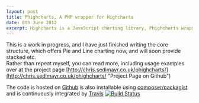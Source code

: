 ```yaml
---
layout: post
title: Phighcharts, A PHP wrapper for Highcharts
date: 8th June 2012
excerpt: Highcharts is a JavaScript charting library, Phighcharts wraps the functionality inside a PHP OO interface
---
```


This is a work in progress, and I have just finished writing the core structure, which offers Pie and Line charting now, and will soon provide stacked etc.  
Rather than repeat myself, you can read more, including usage examples over at the project page [http://chris.sedlmayr.co.uk/phighcharts/](http://chris.sedlmayr.co.uk/phighcharts/ "Project Page on Github")

The code is hosted on [Github](https://github.com/catchamonkey/phighcharts "View the code on Github")
is also installable using [composer/packagist](http://packagist.org/packages/catchamonkey/phighcharts "Install via Composer & Packagist")
and is continuously integrated by [Travis](http://travis-ci.org/#!/catchamonkey/phighcharts "See the unit tests on Travis CI") [![Build Status](https://secure.travis-ci.org/catchamonkey/phighcharts.png?branch=master)](http://travis-ci.org/catchamonkey/phighcharts)